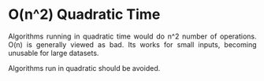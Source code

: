<h1>O(n^2) Quadratic Time</h1>

<p align="justify">Algorithms running in quadratic time would do n^2 number of operations. O(n) is generally viewed as bad. Its works for small inputs, becoming unusable for large datasets.</p>

<p>Algorithms run in quadratic should be avoided.</p>